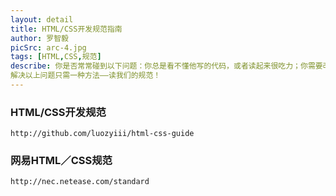 ```yaml
---
layout: detail
title: HTML/CSS开发规范指南
author: 罗智毅
picSrc: arc-4.jpg
tags: [HTML,CSS,规范]
describe: 你是否常常碰到以下问题：你总是看不懂他写的代码，或者读起来很吃力；你需要改他的代码却无从下手，或总是要去问他这里是什么改了会不会影响其他代码；你和他一起开发一个产品，你总是怕代码和他有冲突或互相影响；你的代码在多次维护任务之后变得越来越臃肿，越来越难以维护。
解决以上问题只需一种方法——读我们的规范！
---
```


### HTML/CSS开发规范 ###
	http://github.com/luozyiii/html-css-guide

### 网易HTML／CSS规范 ###
	http://nec.netease.com/standard